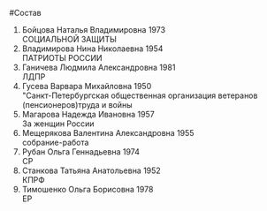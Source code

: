 #Состав
1. Бойцова Наталья Владимировна 1973   
    СОЦИАЛЬНОЙ ЗАЩИТЫ
2. Владимирова Нина Николаевна 1954   
    ПАТРИОТЫ РОССИИ
3. Ганичева Людмила Александровна 1981   
    ЛДПР
4. Гусева Варвара Михайловна 1950   
    "Санкт-Петербургская общественная организация ветеранов (пенсионеров)труда и войны
5. Магарова Надежда Ивановна 1957   
    За женщин России
6. Мещерякова Валентина Александровна 1955   
    собрание-работа
7. Рубан Ольга Геннадьевна 1974   
    СР
8. Станкова Татьяна Анатольевна 1952   
    КПРФ
9. Тимошенко Ольга Борисовна 1978   
    ЕР
